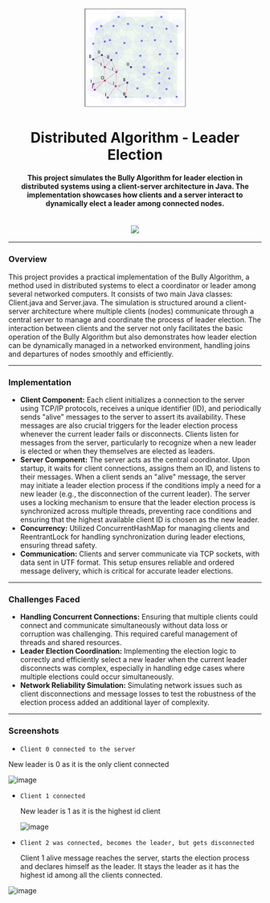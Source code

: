 <p align="center">
 <a> <img height=200px src="./images/distributed-algorithm-img.ppm" alt="Distributed Algo Logo"> </a>
</p>

<h1 align="center">Distributed Algorithm - Leader Election</h1>
<div align="center">
     <h4 align="center">This project simulates the Bully Algorithm for leader election in distributed systems using a client-server architecture in Java. The implementation showcases how clients and a server interact to dynamically elect a leader among connected nodes.
     </h4><br/>
     <img src="https://img.shields.io/badge/java-%23ED8B00.svg?style=for-the-badge&logo=openjdk&logoColor=white"/>

</div>

-----------------------------------------
### Overview
This project provides a practical implementation of the Bully Algorithm, a method used in distributed systems to elect a coordinator or leader among several networked computers.
It consists of two main Java classes: Client.java and Server.java. The simulation is structured around a client-server architecture where multiple clients (nodes) communicate through
a central server to manage and coordinate the process of leader election.
The interaction between clients and the server not only facilitates the basic operation of the Bully Algorithm but also demonstrates how leader election can be dynamically managed in a networked environment, handling joins and departures of nodes smoothly and efficiently.

-----------------------------------------

### Implementation

* **Client Component:** Each client initializes a connection to the server using TCP/IP protocols, receives a unique identifier (ID), and periodically sends "alive" messages to the server to assert its availability. These messages are also crucial triggers for the leader election process whenever the current leader fails or disconnects. Clients listen for messages from the server, particularly to recognize when a new leader is elected or when they themselves are elected as leaders.
* **Server Component:** The server acts as the central coordinator. Upon startup, it waits for client connections, assigns them an ID, and listens to their messages. When a client sends an "alive" message, the server may initiate a leader election process if the conditions imply a need for a new leader (e.g., the disconnection of the current leader). The server uses a locking mechanism to ensure that the leader election process is synchronized across multiple threads, preventing race conditions and ensuring that the highest available client ID is chosen as the new leader.
* **Concurrency:** Utilized ConcurrentHashMap for managing clients and ReentrantLock for handling synchronization during leader elections, ensuring thread safety.
* **Communication:** Clients and server communicate via TCP sockets, with data sent in UTF format. This setup ensures reliable and ordered message delivery, which is critical for accurate leader elections.
  
-----------------------------------------

### Challenges Faced

* **Handling Concurrent Connections:** Ensuring that multiple clients could connect and communicate simultaneously without data loss or corruption was challenging. This required careful management of threads and shared resources.
* **Leader Election Coordination:** Implementing the election logic to correctly and efficiently select a new leader when the current leader disconnects was complex, especially in handling edge cases where multiple elections could occur simultaneously.
* **Network Reliability Simulation:** Simulating network issues such as client disconnections and message losses to test the robustness of the election process added an additional layer of complexity.


-----------------------------------------

### Screenshots

* `Client 0 connected to the server`
  
New leader is 0 as it is the only client connected

![image](https://github.com/ShivamSpm/Distributed-Leader-Election-Algorithm/assets/43480557/67483c66-3c15-4563-882c-8ece9d5e7612)

* `Client 1 connected`
  
  New leader is 1 as it is the highest id client
  
  ![image](https://github.com/ShivamSpm/Distributed-Leader-Election-Algorithm/assets/43480557/4b25e58e-3835-49e0-9669-2cee040b1d64)

* `Client 2 was connected, becomes the leader, but gets disconnected`
  
  Client 1 alive message reaches the server, starts the election process and declares himself as the leader. It stays the leader as it has the highest id among all the clients connected.
  
![image](https://github.com/ShivamSpm/Distributed-Leader-Election-Algorithm/assets/43480557/1310b1c2-8a89-4324-97cc-2954c681d86e)

